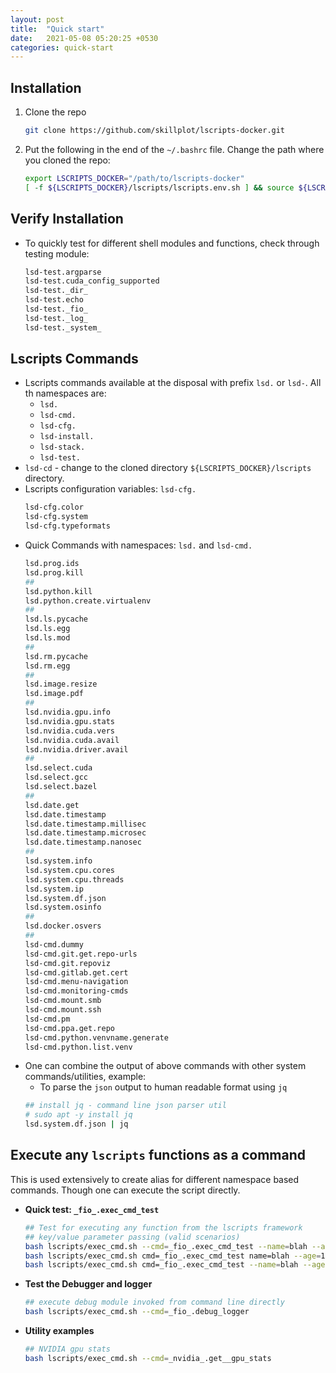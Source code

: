 ```yaml
---
layout: post
title:  "Quick start"
date:   2021-05-08 05:20:25 +0530
categories: quick-start
---
```



## Installation


1. Clone the repo
    ```bash
    git clone https://github.com/skillplot/lscripts-docker.git
    ```
2. Put the following in the end of the `~/.bashrc` file. Change the path where you cloned the repo:
    ```bash
    export LSCRIPTS_DOCKER="/path/to/lscripts-docker"
    [ -f ${LSCRIPTS_DOCKER}/lscripts/lscripts.env.sh ] && source ${LSCRIPTS_DOCKER}/lscripts/lscripts.env.sh
    ```


## Verify Installation

* To quickly test for different shell modules and functions, check through testing module:
    ```bash
    lsd-test.argparse
    lsd-test.cuda_config_supported
    lsd-test._dir_
    lsd-test.echo
    lsd-test._fio_
    lsd-test._log_
    lsd-test._system_
    ```


## Lscripts Commands

* Lscripts commands available at the disposal with prefix `lsd.` or `lsd-`. All th namespaces are:
    * `lsd.`
    * `lsd-cmd.`
    * `lsd-cfg.`
    * `lsd-install.`
    * `lsd-stack.`
    * `lsd-test.`
* `lsd-cd` - change to the cloned directory `${LSCRIPTS_DOCKER}/lscripts` directory.
* Lscripts configuration variables: `lsd-cfg.`
    ```bash
    lsd-cfg.color
    lsd-cfg.system
    lsd-cfg.typeformats
    ```
* Quick Commands with namespaces: `lsd.` and `lsd-cmd.`
    ```bash
    lsd.prog.ids
    lsd.prog.kill
    ##
    lsd.python.kill
    lsd.python.create.virtualenv
    ##
    lsd.ls.pycache
    lsd.ls.egg
    lsd.ls.mod
    ##
    lsd.rm.pycache
    lsd.rm.egg
    ##
    lsd.image.resize
    lsd.image.pdf
    ##
    lsd.nvidia.gpu.info
    lsd.nvidia.gpu.stats
    lsd.nvidia.cuda.vers
    lsd.nvidia.cuda.avail
    lsd.nvidia.driver.avail
    ##
    lsd.select.cuda
    lsd.select.gcc
    lsd.select.bazel
    ##
    lsd.date.get
    lsd.date.timestamp
    lsd.date.timestamp.millisec
    lsd.date.timestamp.microsec
    lsd.date.timestamp.nanosec
    ##
    lsd.system.info
    lsd.system.cpu.cores
    lsd.system.cpu.threads
    lsd.system.ip
    lsd.system.df.json
    lsd.system.osinfo
    ##
    lsd.docker.osvers
    ##
    lsd-cmd.dummy
    lsd-cmd.git.get.repo-urls
    lsd-cmd.git.repoviz
    lsd-cmd.gitlab.get.cert
    lsd-cmd.menu-navigation
    lsd-cmd.monitoring-cmds
    lsd-cmd.mount.smb
    lsd-cmd.mount.ssh
    lsd-cmd.pm
    lsd-cmd.ppa.get.repo
    lsd-cmd.python.venvname.generate
    lsd-cmd.python.list.venv
    ```
* One can combine the output of above commands with other system commands/utilities, example:
    * To parse the `json` output to human readable format using `jq`
    ```bash
    ## install jq - command line json parser util
    # sudo apt -y install jq
    lsd.system.df.json | jq
    ```


## Execute any `lscripts` functions as a command

This is used extensively to create alias for different namespace based commands. Though one can execute the script directly.

* **Quick test: `_fio_.exec_cmd_test`**
    ```bash
    ## Test for executing any function from the lscripts framework
    ## key/value parameter passing (valid scenarios)
    bash lscripts/exec_cmd.sh --cmd=_fio_.exec_cmd_test --name=blah --age=100
    bash lscripts/exec_cmd.sh cmd=_fio_.exec_cmd_test name=blah --age=100
    bash lscripts/exec_cmd.sh cmd=_fio_.exec_cmd_test --name=blah --age=100
    ```
* **Test the Debugger and logger**
    ```bash
    ## execute debug module invoked from command line directly
    bash lscripts/exec_cmd.sh --cmd=_fio_.debug_logger
    ```
* **Utility examples**
    ```bash
    ## NVIDIA gpu stats
    bash lscripts/exec_cmd.sh --cmd=_nvidia_.get__gpu_stats
    ```
